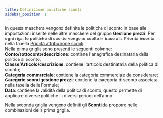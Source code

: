 ```yaml
---
title: Definizione politiche sconti
sidebar_position: 1
---
```


In questa maschera vengono definite le politiche di sconto in base alle impostazioni inserite nelle altre maschere del gruppo 
**Gestione prezzi**. Per ogni riga, le politiche di sconto vengono scelte in base alla Priorità inserita nella tabella [Priorità attribuzione sconti](/docs/sales/price-control/priority).         
Nella prima griglia sono presenti le seguenti colonne:          
**Conto/sottoconto/descrizione**: contiene l'anagrafica destinataria della politica di sconto;        
**Classe/Articolo/descrizione**: contiene l'articolo destinataria della politica di sconto;        
**Categoria commerciale**: contiene la categoria commerciale da considerare;      
**Categorie sconti gestione prezzi**: contiene la categoria di sconto associata nella tabella delle Formule;       
**Data**: contiene la validità della politica di sconto; questo permette di applicare diverse politiche in diversi periodi dell'anno.

Nella seconda griglia vengono definiti gli **Sconti** da proporre nelle combinazioni della prima griglia. 